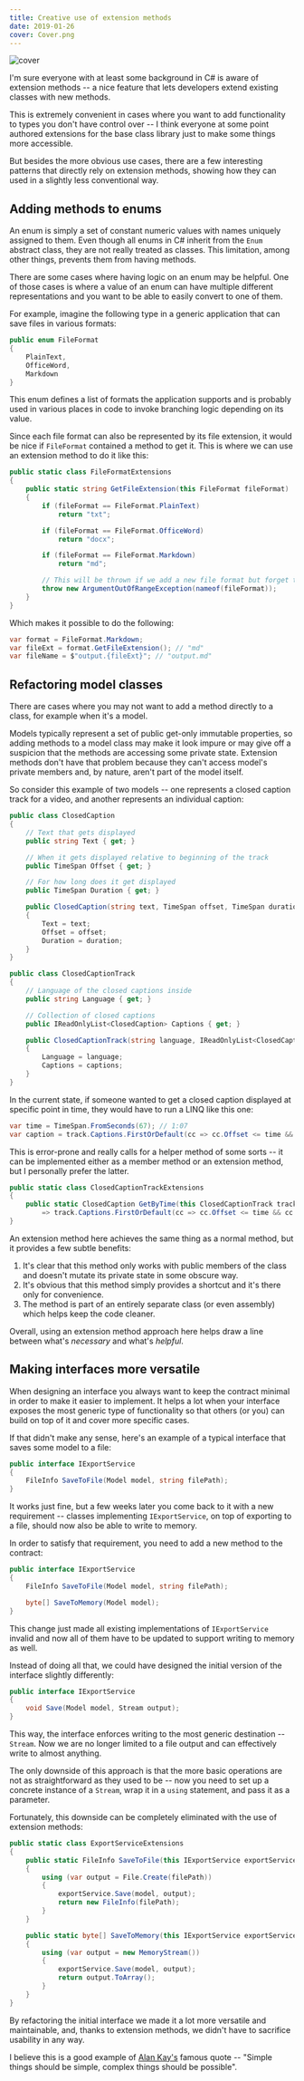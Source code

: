 ```yaml
---
title: Creative use of extension methods
date: 2019-01-26
cover: Cover.png
---
```


![cover](Cover.png)

I'm sure everyone with at least some background in C# is aware of extension methods -- a nice feature that lets developers extend existing classes with new methods.

This is extremely convenient in cases where you want to add functionality to types you don't have control over -- I think everyone at some point authored extensions for the base class library just to make some things more accessible.

But besides the more obvious use cases, there are a few interesting patterns that directly rely on extension methods, showing how they can used in a slightly less conventional way.

## Adding methods to enums

An enum is simply a set of constant numeric values with names uniquely assigned to them. Even though all enums in C# inherit from the `Enum` abstract class, they are not really treated as classes. This limitation, among other things, prevents them from having methods.

There are some cases where having logic on an enum may be helpful. One of those cases is where a value of an enum can have multiple different representations and you want to be able to easily convert to one of them.

For example, imagine the following type in a generic application that can save files in various formats:

```csharp
public enum FileFormat
{
    PlainText,
    OfficeWord,
    Markdown
}
```

This enum defines a list of formats the application supports and is probably used in various places in code to invoke branching logic depending on its value.

Since each file format can also be represented by its file extension, it would be nice if `FileFormat` contained a method to get it. This is where we can use an extension method to do it like this:

```csharp
public static class FileFormatExtensions
{
    public static string GetFileExtension(this FileFormat fileFormat)
    {
        if (fileFormat == FileFormat.PlainText)
            return "txt";

        if (fileFormat == FileFormat.OfficeWord)
            return "docx";

        if (fileFormat == FileFormat.Markdown)
            return "md";

        // This will be thrown if we add a new file format but forget to add corresponding file extension
        throw new ArgumentOutOfRangeException(nameof(fileFormat));
    }
}
```

Which makes it possible to do the following:

```csharp
var format = FileFormat.Markdown;
var fileExt = format.GetFileExtension(); // "md"
var fileName = $"output.{fileExt}"; // "output.md"
```

## Refactoring model classes

There are cases where you may not want to add a method directly to a class, for example when it's a model.

Models typically represent a set of public get-only immutable properties, so adding methods to a model class may make it look impure or may give off a suspicion that the methods are accessing some private state. Extension methods don't have that problem because they can't access model's private members and, by nature, aren't part of the model itself.

So consider this example of two models -- one represents a closed caption track for a video, and another represents an individual caption:

```csharp
public class ClosedCaption
{
    // Text that gets displayed
    public string Text { get; }

    // When it gets displayed relative to beginning of the track
    public TimeSpan Offset { get; }

    // For how long does it get displayed
    public TimeSpan Duration { get; }

    public ClosedCaption(string text, TimeSpan offset, TimeSpan duration)
    {
        Text = text;
        Offset = offset;
        Duration = duration;
    }
}

public class ClosedCaptionTrack
{
    // Language of the closed captions inside
    public string Language { get; }

    // Collection of closed captions
    public IReadOnlyList<ClosedCaption> Captions { get; }

    public ClosedCaptionTrack(string language, IReadOnlyList<ClosedCaption> captions)
    {
        Language = language;
        Captions = captions;
    }
}
```

In the current state, if someone wanted to get a closed caption displayed at specific point in time, they would have to run a LINQ like this one:

```csharp
var time = TimeSpan.FromSeconds(67); // 1:07
var caption = track.Captions.FirstOrDefault(cc => cc.Offset <= time && cc.Offset + cc.Duration >= time);
```

This is error-prone and really calls for a helper method of some sorts -- it can be implemented either as a member method or an extension method, but I personally prefer the latter.

```csharp
public static class ClosedCaptionTrackExtensions
{
    public static ClosedCaption GetByTime(this ClosedCaptionTrack track, TimeSpan time)
        => track.Captions.FirstOrDefault(cc => cc.Offset <= time && cc.Offset + cc.Duration >= time);
}
```

An extension method here achieves the same thing as a normal method, but it provides a few subtle benefits:

1. It's clear that this method only works with public members of the class and doesn't mutate its private state in some obscure way.
2. It's obvious that this method simply provides a shortcut and it's there only for convenience.
3. The method is part of an entirely separate class (or even assembly) which helps keep the code cleaner.

Overall, using an extension method approach here helps draw a line between what's _necessary_ and what's _helpful_.

## Making interfaces more versatile

When designing an interface you always want to keep the contract minimal in order to make it easier to implement. It helps a lot when your interface exposes the most generic type of functionality so that others (or you) can build on top of it and cover more specific cases.

If that didn't make any sense, here's an example of a typical interface that saves some model to a file:

```csharp
public interface IExportService
{
    FileInfo SaveToFile(Model model, string filePath);
}
```

It works just fine, but a few weeks later you come back to it with a new requirement -- classes implementing `IExportService`, on top of exporting to a file, should now also be able to write to memory.

In order to satisfy that requirement, you need to add a new method to the contract:

```csharp
public interface IExportService
{
    FileInfo SaveToFile(Model model, string filePath);

    byte[] SaveToMemory(Model model);
}
```

This change just made all existing implementations of `IExportService` invalid and now all of them have to be updated to support writing to memory as well.

Instead of doing all that, we could have designed the initial version of the interface slightly differently:

```csharp
public interface IExportService
{
    void Save(Model model, Stream output);
}
```

This way, the interface enforces writing to the most generic destination -- `Stream`. Now we are no longer limited to a file output and can effectively write to almost anything.

The only downside of this approach is that the more basic operations are not as straightforward as they used to be -- now you need to set up a concrete instance of a `Stream`, wrap it in a `using` statement, and pass it as a parameter.

Fortunately, this downside can be completely eliminated with the use of extension methods:

```csharp
public static class ExportServiceExtensions
{
    public static FileInfo SaveToFile(this IExportService exportService, Model model, string filePath)
    {
        using (var output = File.Create(filePath))
        {
            exportService.Save(model, output);
            return new FileInfo(filePath);
        }
    }

    public static byte[] SaveToMemory(this IExportService exportService, Model model)
    {
        using (var output = new MemoryStream())
        {
            exportService.Save(model, output);
            return output.ToArray();
        }
    }
}
```

By refactoring the initial interface we made it a lot more versatile and maintainable, and, thanks to extension methods, we didn't have to sacrifice usability in any way.

I believe this is a good example of [Alan Kay's](https://en.wikiquote.org/wiki/Alan_Kay) famous quote -- "Simple things should be simple, complex things should be possible".
